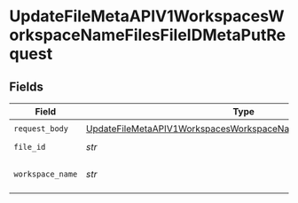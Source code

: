 # UpdateFileMetaAPIV1WorkspacesWorkspaceNameFilesFileIDMetaPutRequest


## Fields

| Field                                                                                                                                                           | Type                                                                                                                                                            | Required                                                                                                                                                        | Description                                                                                                                                                     |
| --------------------------------------------------------------------------------------------------------------------------------------------------------------- | --------------------------------------------------------------------------------------------------------------------------------------------------------------- | --------------------------------------------------------------------------------------------------------------------------------------------------------------- | --------------------------------------------------------------------------------------------------------------------------------------------------------------- |
| `request_body`                                                                                                                                                  | [UpdateFileMetaAPIV1WorkspacesWorkspaceNameFilesFileIDMetaPutMeta](../../models/operations/updatefilemetaapiv1workspacesworkspacenamefilesfileidmetaputmeta.md) | :heavy_check_mark:                                                                                                                                              | N/A                                                                                                                                                             |
| `file_id`                                                                                                                                                       | *str*                                                                                                                                                           | :heavy_check_mark:                                                                                                                                              | N/A                                                                                                                                                             |
| `workspace_name`                                                                                                                                                | *str*                                                                                                                                                           | :heavy_check_mark:                                                                                                                                              | Type the name of the workspace.                                                                                                                                 |